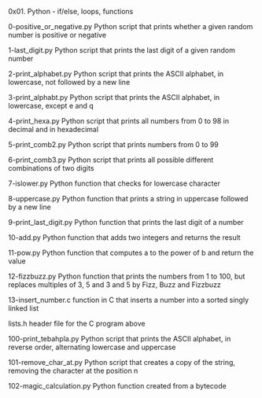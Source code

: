 0x01. Python - if/else, loops, functions

0-positive_or_negative.py	Python script that prints whether a given random number is positive or negative

1-last_digit.py	Python script that prints the last digit of a given random number

2-print_alphabet.py	Python script that prints the ASCII alphabet, in lowercase, not followed by a new line

3-print_alphabt.py	Python script that prints the ASCII alphabet, in lowercase, except e and q

4-print_hexa.py	Python script that prints all numbers from 0 to 98 in decimal and in hexadecimal

5-print_comb2.py	Python script that prints numbers from 0 to 99

6-print_comb3.py	Python script that prints all possible different combinations of two digits

7-islower.py	Python function that checks for lowercase character

8-uppercase.py	Python function that prints a string in uppercase followed by a new line

9-print_last_digit.py	Python function that prints the last digit of a number

10-add.py	Python function that adds two integers and returns the result

11-pow.py	Python function that computes a to the power of b and return the value

12-fizzbuzz.py	Python function that prints the numbers from 1 to 100, but replaces multiples of 3, 5 and 3 and 5 by Fizz, Buzz and Fizzbuzz

13-insert_number.c	function in C that inserts a number into a sorted singly linked list

lists.h	header file for the C program above

100-print_tebahpla.py	Python script that prints the ASCII alphabet, in reverse order, alternating lowercase and uppercase

101-remove_char_at.py	Python script that creates a copy of the string, removing the character at the position n

102-magic_calculation.py	Python function created from a bytecode
